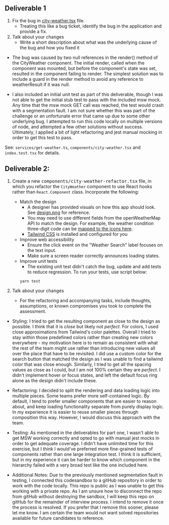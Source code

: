 ## Deliverable 1 

1. Fix the bug in [city-weather.tsx](components/city-weather.tsx) file.
    - Treating this like a bug ticket, identify the bug in the application and provide a fix.
2. Talk about your changes
    - Write a short description about what was the underlying cause of the bug and how you fixed it

- The bug was caused by two null references in the render() method of the CityWeather component. The initial render, 
called when the component was mounted, but before the component's state was set, resulted in the component failing to
render. The simplest solution was to include a guard in the render method to avoid any reference to weatherResult if it 
was null.


- I also included an initial unit test as part of this deliverable, though I was not able to get the initial stub test to
pass with the included msw mock. Any time that the msw mock GET call was reached, the test would crash with a 
segmentation fault. I am not sure whether this was part of the challenge or an unfortunate error that came up due to 
some other underlying bug. I attempted to run this code locally on multiple versions of node, and attempted a few other 
solutions without success. Ultimately, I applied a bit of light refactoring and jest manual mocking in order to get this 
test to pass. 

See: `services/get-weather.ts`, `components/city-weather.tsx` and `index.test.tsx` for details.

## Deliverable 2:

1. Create a new <samp>components/city-weather-refactor.tsx</samp> file, in which you refactor the `CityWeather` component to use React hooks rather than `React.Component` class. Incorporate the following:

    - Match the design
        - A designer has provided visuals on how this app should look. See [design.png](design.png) for reference.
        - You may need to use different fields from the openWeatherMap API to match the design. For example, the weather condition three-digit code can be [mapped to the icons here](https://openweathermap.org/weather-conditions).
        - [Tailwind CSS](https://tailwindcss.com/docs/background-color) is installed and configured for you
    - Improve web accessibility
        - Ensure the click event on the "Weather Search" label focuses on the text input.
        - Make sure a screen reader correctly announces loading states.
    - Improve unit tests
        - The existing unit test didn't catch the bug, update and add tests to reduce regression. To run your tests, use script below:
       ```
       yarn test
       ```

2. Talk about your changes
    - For the refactoring and accompanying tasks, include thoughts, assumptions, or known compromises you took to complete the assessment.

- Styling: 
I tried to get the resulting component as close to the design as possible. I think that it is _close_ but likely not
_perfect_. For colors, I used close approximations from Tailwind's color palettes. Overall I tried to 
stay within those predefined colors rather than creating new colors everywhere - my motivation here is to remain as 
consistent with what the rest of the team might use rather than introducing new values all over the place that have to 
be revisited. I did use a custom color for the search button that matched the design as I was unable to find a tailwind 
color that was close enough. Similarly, I tried to get all the spacing values as close as I could, but I am not 100% 
certain they are _perfect_. I didn't implement hover or focus states, and left the default focus ring alone as the
design didn't include these. 


- Refactoring: 
I decided to split the rendering and data loading logic into multiple pieces. Some teams prefer more self-contained 
logic. By default, I tend to prefer smaller components that are easier to reason about, and keep loading functionality 
separate from purely display logic. In my experience it is easier to reuse smaller pieces through composition this way.
However, I would discuss this approach with the team.


- Testing:
As mentioned in the deliverables for part one, I wasn't able to get MSW working correctly and opted to go with manual
jest mocks in order to get adequate coverage. I didn't have unlimited time for this exercise, but I think I would've 
preferred more fine-grained tests of components rather than one large integration test. I think it is sufficient, but in 
my experience it can be harder to know which component in the hierarchy failed with a very broad test like the one 
included here.


- Additional Notes:
Due to the previously mentioned segmentation fault in testing, I connected this codesandbox to a gitHub repository in 
order to work with the code locally. This repo is public as I was unable to get this working with a private repo. As I 
am unsure how to disconnect the repo from gitHub without destroying the sandbox, I will keep this repo on gitHub for the
remainder of interview process. I intend to remove it once the process is resolved. If you prefer that I remove this sooner, please let me know. I am certain the 
team would not want solved repositories available for future candidates to reference. 
